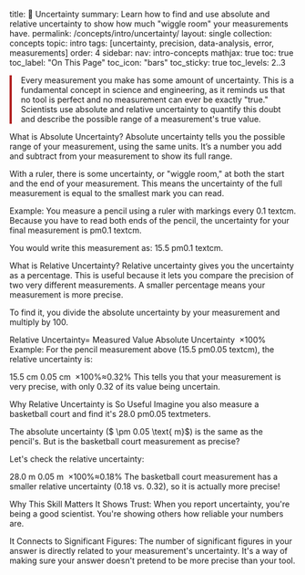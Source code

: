 title: 📘 Uncertainty
summary: Learn how to find and use absolute and relative uncertainty to show how much "wiggle room" your measurements have. 
permalink: /concepts/intro/uncertainty/
layout: single
collection: concepts
topic: intro
tags: [uncertainty, precision, data-analysis, error, measurements]
order: 4
sidebar:
 nav: intro-concepts
mathjax: true
toc: true
toc_label: "On This Page"
toc_icon: "bars"
toc_sticky: true
toc_levels: 2..3

<p class="lead" markdown="1" style="border-left: 4px solid #B22222; padding-left: 1rem;">
Every measurement you make has some amount of uncertainty. This is a fundamental concept in science and engineering, as it reminds us that no tool is perfect and no measurement can ever be exactly "true." Scientists use absolute and relative uncertainty to quantify this doubt and describe the possible range of a measurement's true value.
</p>

What is Absolute Uncertainty?
Absolute uncertainty tells you the possible range of your measurement, using the same units. It’s a number you add and subtract from your measurement to show its full range.

With a ruler, there is some uncertainty, or "wiggle room," at both the start and the end of your measurement. This means the uncertainty of the full measurement is equal to the smallest mark you can read.

Example: You measure a pencil using a ruler with markings every 0.1
textcm. Because you have to read both ends of the pencil, the uncertainty for your final measurement is 
pm0.1
textcm.

You would write this measurement as: 15.5
pm0.1
textcm.

What is Relative Uncertainty?
Relative uncertainty gives you the uncertainty as a percentage. This is useful because it lets you compare the precision of two very different measurements. A smaller percentage means your measurement is more precise.

To find it, you divide the absolute uncertainty by your measurement and multiply by 100.

Relative Uncertainty= 
Measured Value
Absolute Uncertainty
​
 ×100%
Example: For the pencil measurement above (15.5
pm0.05
textcm), the relative uncertainty is:

15.5 cm
0.05 cm
​
 ×100%≈0.32%
This tells you that your measurement is very precise, with only 0.32 of its value being uncertain.

Why Relative Uncertainty is So Useful
Imagine you also measure a basketball court and find it's 28.0
pm0.05
textmeters.

The absolute uncertainty ($ \pm 0.05 \text{ m}$) is the same as the pencil's. But is the basketball court measurement as precise?

Let's check the relative uncertainty:

28.0 m
0.05 m
​
 ×100%≈0.18%
The basketball court measurement has a smaller relative uncertainty (0.18 vs. 0.32), so it is actually more precise!

Why This Skill Matters
It Shows Trust: When you report uncertainty, you're being a good scientist. You're showing others how reliable your numbers are.

It Connects to Significant Figures: The number of significant figures in your answer is directly related to your measurement's uncertainty. It's a way of making sure your answer doesn't pretend to be more precise than your tool.